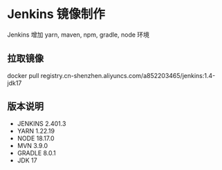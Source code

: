 # Jenkins 镜像制作
Jenkins 增加 yarn, maven, npm, gradle, node 环境

## 拉取镜像
docker pull registry.cn-shenzhen.aliyuncs.com/a852203465/jenkins:1.4-jdk17

## 版本说明
 - JENKINS 2.401.3
 - YARN 1.22.19 
 - NODE 18.17.0 
 - MVN 3.9.0 
 - GRADLE 8.0.1 
 - JDK 17

















